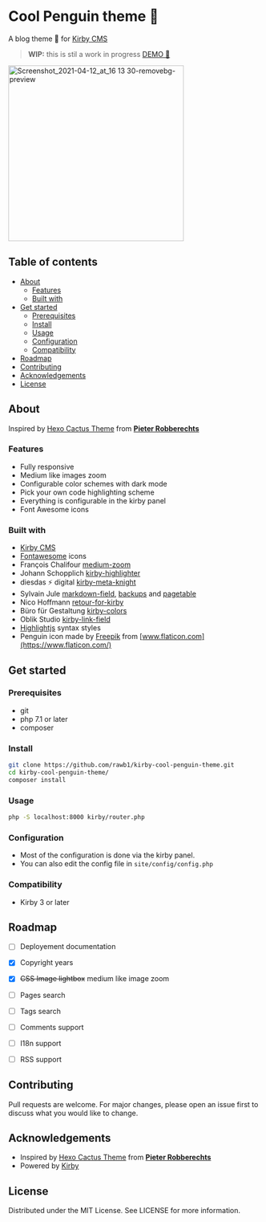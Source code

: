 # Cool Penguin theme :penguin:

A blog theme 🐧 for [Kirby CMS](https://getkirby.com/)

> **WIP:** this is stil a work in progress [DEMO 🐧](https://rawb1.me/)

<img width="350" alt="Screenshot_2021-04-12_at_16 13 30-removebg-preview" src="https://user-images.githubusercontent.com/25453942/114409446-c19d7700-9baa-11eb-958b-83b28c93464a.png">

## Table of contents
  - [About](#about)
    - [Features](#features)
    - [Built with](#built-with)
  - [Get started](#get-started)
    - [Prerequisites](#prerequisites)
    - [Install](#install)
    - [Usage](#usage)
    - [Configuration](#configuration)
    - [Compatibility](#compatibility)
  - [Roadmap](#roadmap)
  - [Contributing](#contributing)
  - [Acknowledgements](#acknowledgements)
  - [License](#license)
  
## About
Inspired by [Hexo Cactus Theme](https://probberechts.github.io/hexo-theme-cactus/) from [**Pieter Robberechts**](https://github.com/probberechts)

### Features
- Fully responsive
- Medium like images zoom
- Configurable color schemes with dark mode
- Pick your own code highlighting scheme
- Everything is configurable in the kirby panel
- Font Awesome icons

### Built with
- [Kirby CMS](https://getkirby.com/)
- [Fontawesome](https://fontawesome.com/) icons
- François Chalifour [medium-zoom](https://github.com/francoischalifour/medium-zoom)
- Johann Schopplich [kirby-highlighter](https://github.com/johannschopplich/kirby-highlighter)
- diesdas ⚡️ digital [kirby-meta-knight](https://github.com/diesdasdigital/kirby-meta-knight)
- Sylvain Jule [markdown-field](https://github.com/sylvainjule/kirby-markdown-field), [backups](https://github.com/sylvainjule/kirby-backups)  and [pagetable](https://github.com/sylvainjule/kirby-pagetable)
- Nico Hoffmann [retour-for-kirby](https://github.com/distantnative/retour-for-kirby)
- Büro für Gestaltung [kirby-colors](https://github.com/hananils/kirby-colors)
- Oblik Studio [kirby-link-field](https://github.com/OblikStudio/kirby-link-field)
- [Highlightjs](https://highlightjs.org/) syntax styles
- Penguin icon made by [Freepik](https://www.freepik.com) from [www.flaticon.com](https://www.flaticon.com/)

## Get started
### Prerequisites
- git
- php 7.1 or later
- composer

### Install
```sh
git clone https://github.com/rawb1/kirby-cool-penguin-theme.git
cd kirby-cool-penguin-theme/
composer install
```

### Usage
```sh
php -S localhost:8000 kirby/router.php
```

### Configuration
- Most of the configuration is done via the kirby panel.
- You can also edit the config file in `site/config/config.php`

### Compatibility
- Kirby 3 or later

## Roadmap
* [ ] Deployement documentation
* [x] Copyright years
* [x] ~~CSS Image lightbox~~ medium like image zoom
* [ ] Pages search
* [ ] Tags search
* [ ] Comments support
* [ ] I18n support
* [ ] RSS support


## Contributing
Pull requests are welcome. For major changes, please open an issue first to discuss what you would like to change.

## Acknowledgements
- Inspired by [Hexo Cactus Theme](https://github.com/probberechts/hexo-theme-cactus) from [**Pieter Robberechts**](https://github.com/probberechts)
- Powered by [Kirby](https://github.com/getkirby/kirby)
  
## License
Distributed under the MIT License. See LICENSE for more information.
